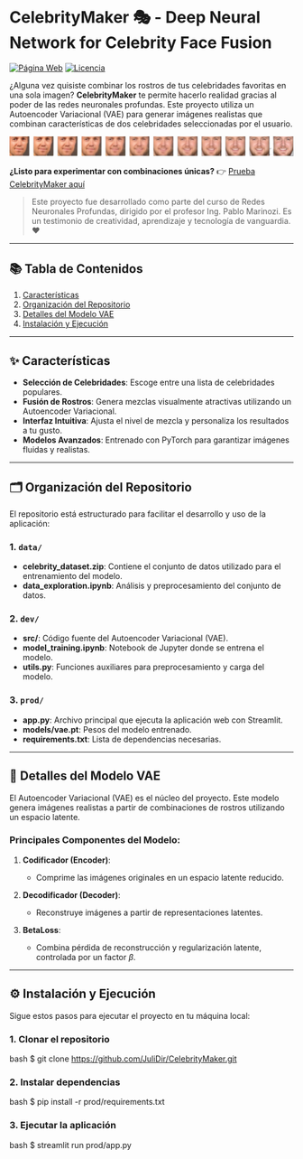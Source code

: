 # CelebrityMaker 🎭 - Deep Neural Network for Celebrity Face Fusion

[![Página Web](https://img.shields.io/badge/P%C3%A1gina_Web-Celebrity%20Maker-blue)](https://celebrity-maker.streamlit.app/)
[![Licencia](https://img.shields.io/github/license/JuliDir/CelebrityMaker?color=blue)](https://github.com/JuliDir/CelebrityMaker/blob/main/LICENSE)

¿Alguna vez quisiste combinar los rostros de tus celebridades favoritas en una sola imagen? **CelebrityMaker** te permite hacerlo realidad gracias al poder de las redes neuronales profundas. Este proyecto utiliza un Autoencoder Variacional (VAE) para generar imágenes realistas que combinan características de dos celebridades seleccionadas por el usuario.

<p align="center">
  <img src="./data/example.png" alt="Ejemplo de fusión de rostros de celebridades" width="600">
</p>

**¿Listo para experimentar con combinaciones únicas?** 👉 [Prueba CelebrityMaker aquí](https://celebritymaker.streamlit.app/)

> Este proyecto fue desarrollado como parte del curso de Redes Neuronales Profundas, dirigido por el profesor Ing. Pablo Marinozi. Es un testimonio de creatividad, aprendizaje y tecnología de vanguardia. ❤️

---

## 📚 Tabla de Contenidos

1. [Características](#características)
2. [Organización del Repositorio](#-organización-del-repositorio)
3. [Detalles del Modelo VAE](#detalles-del-modelo-vae)
4. [Instalación y Ejecución](#-instalación-y-ejecución)

---

## ✨ Características

- **Selección de Celebridades**: Escoge entre una lista de celebridades populares.
- **Fusión de Rostros**: Genera mezclas visualmente atractivas utilizando un Autoencoder Variacional.
- **Interfaz Intuitiva**: Ajusta el nivel de mezcla y personaliza los resultados a tu gusto.
- **Modelos Avanzados**: Entrenado con PyTorch para garantizar imágenes fluidas y realistas.

---

## 🗂️ Organización del Repositorio

El repositorio está estructurado para facilitar el desarrollo y uso de la aplicación:

### 1. `data/`
- **celebrity_dataset.zip**: Contiene el conjunto de datos utilizado para el entrenamiento del modelo.
- **data_exploration.ipynb**: Análisis y preprocesamiento del conjunto de datos.

### 2. `dev/`
- **src/**: Código fuente del Autoencoder Variacional (VAE).
- **model_training.ipynb**: Notebook de Jupyter donde se entrena el modelo.
- **utils.py**: Funciones auxiliares para preprocesamiento y carga del modelo.

### 3. `prod/`
- **app.py**: Archivo principal que ejecuta la aplicación web con Streamlit.
- **models/vae.pt**: Pesos del modelo entrenado.
- **requirements.txt**: Lista de dependencias necesarias.

---

## 🤖 Detalles del Modelo VAE

El Autoencoder Variacional (VAE) es el núcleo del proyecto. Este modelo genera imágenes realistas a partir de combinaciones de rostros utilizando un espacio latente.

### Principales Componentes del Modelo:

1. **Codificador (Encoder)**:
   - Comprime las imágenes originales en un espacio latente reducido.

2. **Decodificador (Decoder)**:
   - Reconstruye imágenes a partir de representaciones latentes.

3. **BetaLoss**:
   - Combina pérdida de reconstrucción y regularización latente, controlada por un factor $\beta$.

---

## ⚙️ Instalación y Ejecución

Sigue estos pasos para ejecutar el proyecto en tu máquina local:
### 1. Clonar el repositorio
bash
$ git clone https://github.com/JuliDir/CelebrityMaker.git
### 2. Instalar dependencias
bash
$ pip install -r prod/requirements.txt
### 3. Ejecutar la aplicación
bash
$ streamlit run prod/app.py
